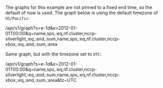
The graphs for this example are not pinned to a fixed end time, so the default of now is used. The graph below is using the default timezone of `US/Pacific`:

/api/v1/graph?s=e-1d&e=2012-01-01T00:00&q=name,sps,:eq,nf.cluster,nccp-silverlight,:eq,:and,:sum,name,sps,:eq,nf.cluster,nccp-xbox,:eq,:and,:sum,:area

Same graph, but with the timezone set to `UTC`:

/api/v1/graph?s=e-1d&e=2012-01-01T00:00&q=name,sps,:eq,nf.cluster,nccp-silverlight,:eq,:and,:sum,name,sps,:eq,nf.cluster,nccp-xbox,:eq,:and,:sum,:area&tz=UTC

